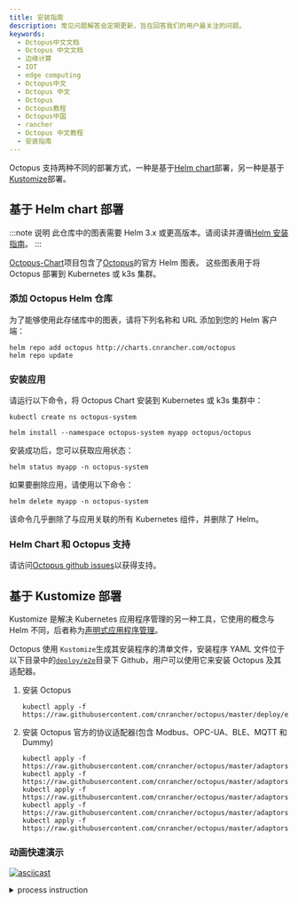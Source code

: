 ```yaml
---
title: 安装指南
description: 常见问题解答会定期更新，旨在回答我们的用户最关注的问题。
keywords:
  - Octopus中文文档
  - Octopus 中文文档
  - 边缘计算
  - IOT
  - edge computing
  - Octopus中文
  - Octopus 中文
  - Octopus
  - Octopus教程
  - Octopus中国
  - rancher
  - Octopus 中文教程
  - 安装指南
---
```


Octopus 支持两种不同的部署方式，一种是基于[Helm chart](https://helm.sh/)部署，另一种是基于[Kustomize](https://github.com/kubernetes-sigs/kustomize)部署。

## 基于 Helm chart 部署

:::note 说明
此仓库中的图表需要 Helm 3.x 或更高版本。请阅读并遵循[Helm 安装指南](https://helm.sh/docs/intro/install/)。
:::

[Octopus-Chart](https://github.com/cnrancher/octopus-chart)项目包含了[Octopus](https://github.com/cnrancher/octopus)的官方 Helm 图表。 这些图表用于将 Octopus 部署到 Kubernetes 或 k3s 集群。

### 添加 Octopus Helm 仓库

为了能够使用此存储库中的图表，请将下列名称和 URL 添加到您的 Helm 客户端：

```console
helm repo add octopus http://charts.cnrancher.com/octopus
helm repo update
```

### 安装应用

请运行以下命令，将 Octopus Chart 安装到 Kubernetes 或 k3s 集群中：

```
kubectl create ns octopus-system
```

```
helm install --namespace octopus-system myapp octopus/octopus
```

安装成功后，您可以获取应用状态：

```
helm status myapp -n octopus-system

```

如果要删除应用，请使用以下命令：

```
helm delete myapp -n octopus-system
```

该命令几乎删除了与应用关联的所有 Kubernetes 组件，并删除了 Helm。

### Helm Chart 和 Octopus 支持

请访问[Octopus github issues](https://github.com/cnrancher/octopus/issues/)以获得支持。

## 基于 Kustomize 部署

Kustomize 是解决 Kubernetes 应用程序管理的另一种工具，它使用的概念与 Helm 不同，后者称为[声明式应用程序管理](https://github.com/kubernetes/community/blob/master/contributors/design-proposals/architecture/declarative-application-management.md)。

Octopus 使用 `Kustomize`生成其安装程序的清单文件，安装程序 YAML 文件位于以下目录中的[`deploy/e2e`](https://github.com/cnrancher/octopus/tree/master/deploy/e2e)目录下 Github，用户可以使用它来安装 Octopus 及其适配器。

1. 安装 Octopus

   ```shell script
   kubectl apply -f https://raw.githubusercontent.com/cnrancher/octopus/master/deploy/e2e/all_in_one.yaml
   ```

1. 安装 Octopus 官方的协议适配器(包含 Modbus、OPC-UA、BLE、MQTT 和 Dummy)
   ```shell script
   kubectl apply -f https://raw.githubusercontent.com/cnrancher/octopus/master/adaptors/modbus/deploy/e2e/all_in_one.yaml
   kubectl apply -f https://raw.githubusercontent.com/cnrancher/octopus/master/adaptors/opcua/deploy/e2e/all_in_one.yaml
   kubectl apply -f https://raw.githubusercontent.com/cnrancher/octopus/master/adaptors/mqtt/deploy/e2e/all_in_one.yaml
   kubectl apply -f https://raw.githubusercontent.com/cnrancher/octopus/master/adaptors/ble/deploy/e2e/all_in_one.yaml
   kubectl apply -f https://raw.githubusercontent.com/cnrancher/octopus/master/adaptors/dummy/deploy/e2e/all_in_one.yaml
   ```

### 动画快速演示

[![asciicast](https://asciinema.org/a/338649.svg)](https://asciinema.org/a/338649)

<details>
  <summary>process instruction</summary>
  <code>
  
    # deploy octopus without webhook
    kubectl apply -f deploy/e2e/all_in_one.yaml
    
    # confirm the octopus deployment
    kubectl get all -n octopus-system
    kubectl get crd | grep devicelinks
    
    # deploy a devicelink
    cat adaptors/dummy/deploy/e2e/dl_specialdevice.yaml
    kubectl apply -f adaptors/dummy/deploy/e2e/dl_specialdevice.yaml
    
    # confirm the state of devicelink
    kubectl get dl living-room-fan -n default
    
    # deploy dummy adaptor and model
    kubectl apply -f adaptors/dummy/deploy/e2e/all_in_one.yaml
    
    # confirm the dummy adaptor deployment
    kubectl get daemonset octopus-adaptor-dummy-adaptor -n octopus-system
    kubectl get crd | grep dummyspecialdevice
    
    # confirm the state of devicelink
    kubectl get dl living-room-fan -n default
    
    # watch the device instance
    kubectl get dummyspecialdevice living-room-fan -n default -w
    
  </code>
</details>
